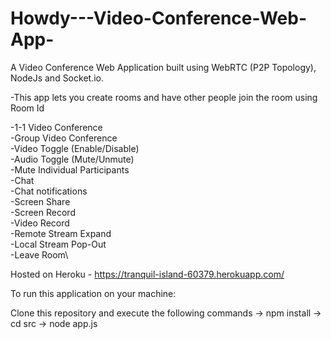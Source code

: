 # Howdy---Video-Conference-Web-App-

A Video Conference Web Application built using WebRTC (P2P Topology), NodeJs and Socket.io.

-This app lets you create rooms and have other people join the room using Room Id

-1-1 Video Conference\
-Group Video Conference\
-Video Toggle (Enable/Disable)\
-Audio Toggle (Mute/Unmute)\
-Mute Individual Participants\
-Chat\
-Chat notifications\
-Screen Share\
-Screen Record\
-Video Record\
-Remote Stream Expand\
-Local Stream Pop-Out\
-Leave Room\

Hosted on Heroku - https://tranquil-island-60379.herokuapp.com/

To run this application on your machine:

Clone this repository and execute the following commands
-> npm install
-> cd src
-> node app.js
